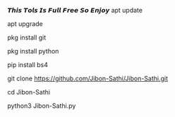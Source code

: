 𝙏𝙝𝙞𝙨 𝙏𝙤𝙡𝙨 𝙄𝙨 𝙁𝙪𝙡𝙡 𝙁𝙧𝙚𝙚 𝙎𝙤 𝙀𝙣𝙟𝙤𝙮 
apt update 

apt upgrade

pkg install git

pkg install python

pip install bs4

git clone https://github.com/Jibon-Sathi/Jibon-Sathi.git

cd Jibon-Sathi

python3 Jibon-Sathi.py
